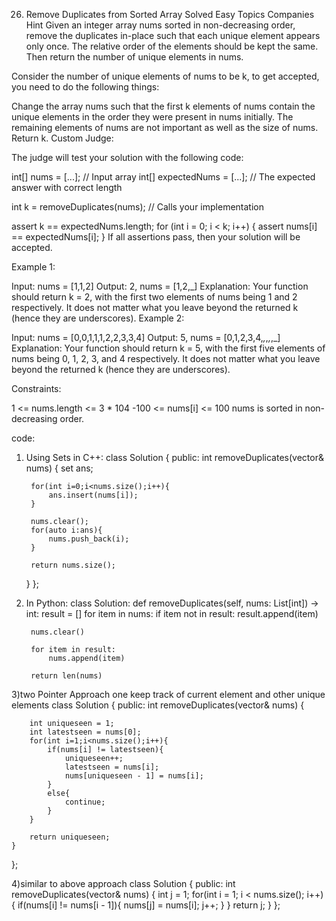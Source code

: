 26. Remove Duplicates from Sorted Array
Solved
Easy
Topics
Companies
Hint
Given an integer array nums sorted in non-decreasing order, remove the duplicates in-place such that each unique element appears only once. The relative order of the elements should be kept the same. Then return the number of unique elements in nums.

Consider the number of unique elements of nums to be k, to get accepted, you need to do the following things:

Change the array nums such that the first k elements of nums contain the unique elements in the order they were present in nums initially. The remaining elements of nums are not important as well as the size of nums.
Return k.
Custom Judge:

The judge will test your solution with the following code:

int[] nums = [...]; // Input array
int[] expectedNums = [...]; // The expected answer with correct length

int k = removeDuplicates(nums); // Calls your implementation

assert k == expectedNums.length;
for (int i = 0; i < k; i++) {
    assert nums[i] == expectedNums[i];
}
If all assertions pass, then your solution will be accepted.

 

Example 1:

Input: nums = [1,1,2]
Output: 2, nums = [1,2,_]
Explanation: Your function should return k = 2, with the first two elements of nums being 1 and 2 respectively.
It does not matter what you leave beyond the returned k (hence they are underscores).
Example 2:

Input: nums = [0,0,1,1,1,2,2,3,3,4]
Output: 5, nums = [0,1,2,3,4,_,_,_,_,_]
Explanation: Your function should return k = 5, with the first five elements of nums being 0, 1, 2, 3, and 4 respectively.
It does not matter what you leave beyond the returned k (hence they are underscores).
 

Constraints:

1 <= nums.length <= 3 * 104
-100 <= nums[i] <= 100
nums is sorted in non-decreasing order.

code:
1) Using Sets in C++:
class Solution {
public:
    int removeDuplicates(vector<int>& nums) {
        set<int> ans;

        for(int i=0;i<nums.size();i++){
            ans.insert(nums[i]);
        }

        nums.clear();
        for(auto i:ans){
            nums.push_back(i);
        }

        return nums.size();
    }
};

2) In Python:
class Solution:
    def removeDuplicates(self, nums: List[int]) -> int:
        result = []
        for item in nums:
            if item not in result:
                result.append(item)
        
        nums.clear()
        
        for item in result:
            nums.append(item)

        return len(nums)

3)two Pointer Approach one keep track of current element and other unique elements
class Solution {
public:
    int removeDuplicates(vector<int>& nums) {

        int uniqueseen = 1;
        int latestseen = nums[0];
        for(int i=1;i<nums.size();i++){
            if(nums[i] != latestseen){
                uniqueseen++;
                latestseen = nums[i];
                nums[uniqueseen - 1] = nums[i];
            }
            else{
                continue;
            }
        } 

        return uniqueseen;
    }
};

4)similar to above approach
class Solution {
public:
    int removeDuplicates(vector<int>& nums) {
        int j = 1;
        for(int i = 1; i < nums.size(); i++){
            if(nums[i] != nums[i - 1]){
                nums[j] = nums[i];
                j++;
            }
        }
        return j;
    }
};
